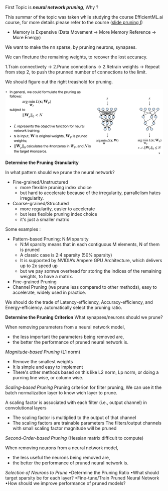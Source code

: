 First Topic is ***neural network pruning***, Why ?

This summar of the topic was taken while studying the course EfficientML.ai course, for more details please refer to the course ([slide pruning I](https://www.dropbox.com/scl/fi/2oxmtvoeccyuw47yfambb/lec03.pdf?rlkey=3ykm0g21ibsoqn7xnw43v7aaw&e=1&dl=0))
- Memory is Expensive (Data Movement → More Memory Reference → More Energy)

We want to make the nn sparse, by pruning neurons, synapses.

We can finetune the remaining weights, to recover the lost accuracy.

1.Train connectivety → 2.Prune connections → 2.Retrain weights → Repeat from step 2, to push the prunned number of connections to the limit.

We should figure out the right treashold for pruning. 

![image](images/pruning1.png)

****Determine the Pruning Granularity****

In what pattern should we prune the neural network?
  - Fine-grained/Unstructured
    - more flexible pruning index choice
    - but hard to accelerate because of the irregularity, parrallelism hates irregularity.
  - Coarse-grained/Structured
    - more regularity, easier to accelerate
    - but less flexible pruning index choice 
    - it's just a smaller matrix


Some examples :
- Pattern-based Pruning: N:M sparsity 
  - N:M sparsity means that in each contiguous M elements, N of them is pruned
  - A classic case is 2:4 sparsity (50% sparsity)
  - It is supported by NVIDIA’s Ampere GPU Architecture, which delivers up to 2x speed up
  - but we pay somwe overhead for storing the indices of the remaining weights, to have a matrix.
- Fine-grained Pruning
- Channel Pruning (we prune less compared to other methods), easy to accelerate, widely used in practice. 

We should do the trade of Latency-efficiency, Accuracy-efficiency, and Energy-efficiency. automatically select the pruning ratio.

****Determine the Pruning Criterion****
What synapses/neurons should we prune?

When removing parameters from a neural network model, 
- the less important the parameters being removed are, 
- the better the performance of pruned neural network is.

*Magnitude-based Pruning* (L1 norm)
- Remove the smallest weights
- It is simple and easy to implement
- There's other methods based on this like L2 norm, Lp norm, or doing a purning line wise, or column wise.

*Scaling-based Pruning* Pruning criterion for filter pruning, We can use it the batch normalization layer to know wich layer to prune.

A scaling factor is associated with each filter (i.e., output channel) in convolutional layers
- The scaling factor is multiplied to the output of that channel
- The scaling factors are trainable parameters
The filters/output channels with small scaling factor magnitude will be pruned

*Second-Order-based Pruning* (Hessian matrix difficult to compute)

When removing neurons from a neural network model, 
- the less useful the neurons being removed are,
- the better the performance of pruned neural network is.




*Selection of Neurons to Prune*
•Determine the Pruning Ratio 
•What should target sparsity be for each layer?
•Fine-tune/Train Pruned Neural Network 
•How should we improve performance of pruned models?